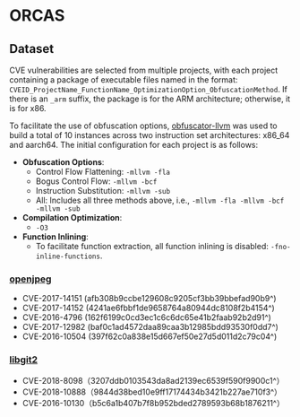 # ORCAS

## Dataset

CVE vulnerabilities are selected from multiple projects, with each project containing a package of executable files named in the format: `CVEID_ProjectName_FunctionName_OptimizationOption_ObfuscationMethod`. If there is an `_arm` suffix, the package is for the ARM architecture; otherwise, it is for x86.

To facilitate the use of obfuscation options, [obfuscator-llvm](https://github.com/obfuscator-llvm/obfuscator) was used to build a total of 10 instances across two instruction set architectures: x86_64 and aarch64. The initial configuration for each project is as follows:

- **Obfuscation Options**:
  - Control Flow Flattening: `-mllvm -fla`
  - Bogus Control Flow: `-mllvm -bcf`
  - Instruction Substitution: `-mllvm -sub`
  - All: Includes all three methods above, i.e., `-mllvm -fla -mllvm -bcf -mllvm -sub`
- **Compilation Optimization**:
  - `-O3`
- **Function Inlining**:
  - To facilitate function extraction, all function inlining is disabled: `-fno-inline-functions`.


### [openjpeg](https://github.com/uclouvain/openjpeg)

- CVE-2017-14151 (afb308b9ccbe129608c9205cf3bb39bbefad90b9^)
- CVE-2017-14152 (4241ae6fbbf1de9658764a80944dc8108f2b4154^)
- CVE-2016-4796 (162f6199c0cd3ec1c6c6dc65e41b2faab92b2d91^)
- CVE-2017-12982 (baf0c1ad4572daa89caa3b12985bdd93530f0dd7^)
- CVE-2016-10504 (397f62c0a838e15d667ef50e27d5d011d2c79c04^)

### [libgit2](https://github.com/libgit2/libgit2)

- CVE-2018-8098（3207ddb0103543da8ad2139ec6539f590f9900c1^）
- CVE-2018-10888（9844d38bed10e9ff17174434b3421b227ae710f3^）
- CVE-2016-10130（b5c6a1b407b7f8b952bded2789593b68b1876211^）
